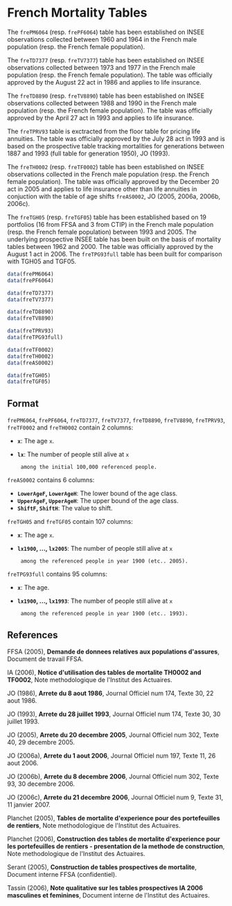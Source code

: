 # French Mortality Tables

The `frePM6064` (resp. `frePF6064`) table has been established on INSEE observations collected between 1960 and 1964 in the French male population (resp. the French female population).

The `freTD7377` (resp. `freTV7377`) table has been established on INSEE observations collected between 1973 and 1977 in the French male population (resp. the French female population). The table was officially approved by the August 22 act in 1986 and applies to life insurance.

The `freTD8890` (resp. `freTV8890`) table has been established on INSEE observations collected between 1988 and 1990 in the French male population (resp. the French female population). The table was officially approved by the April 27 act in 1993 and applies to life insurance.

The `freTPRV93` table is exctracted from the floor table for pricing life annuities. The table was officially approved by the July 28 act in 1993 and is based on the prospective table tracking mortalities for generations between 1887 and 1993 (full table for generation 1950), JO (1993).

The `freTH0002` (resp. `freTF0002`) table has been established on INSEE observations collected in the French male population (resp. the French female population). The table was officially approved by the December 20 act in 2005 and applies to life insurance other than life annuities in conjuction with the table of age shifts `freAS0002`, JO (2005, 2006a, 2006b, 2006c).

The `freTGH05` (resp. `freTGF05`) table has been established based on 19 portfolios (16 from FFSA and 3 from CTIP) in the French male population (resp. the French female population) between 1993 and 2005. The underlying prospective INSEE table has been built on the basis of mortality tables between 1962 and 2000. The table was officially approved by the August 1 act in 2006. The `freTPG93full` table has been built for comparison with TGH05 and TGF05.

```r
data(frePM6064)
data(frePF6064)

data(freTD7377)
data(freTV7377)

data(freTD8890)
data(freTV8890)

data(freTPRV93)
data(freTPG93full)

data(freTF0002)
data(freTH0002)
data(freAS0002)

data(freTGH05)
data(freTGF05)
```

## Format

`frePM6064`, `frePF6064`, `freTD7377`, `freTV7377`, `freTD8890`, `freTV8890`, `freTPRV93`, `freTF0002` and `freTH0002` contain 2 columns:

- **`x`**: The age `x`.
- **`lx`**: The number of people still alive at `x`
       
       among the initial 100,000 referenced people.

`freAS0002` contains 6 columns:

- **`LowerAgeF`, `LowerAgeH`**: The lower bound of the age class.
- **`UpperAgeF`, `UpperAgeH`**: The upper bound of the age class.
- **`ShiftF`, `ShiftH`**: The value to shift.

`freTGH05` and `freTGF05` contain 107 columns:


- **`x`**: The age `x`.
- **`lx1900`, ..., `lx2005`**: The number of people still alive at `x`
       
       among the referenced people in year 1900 (etc.. 2005).

`freTPG93full` contains 95 columns:


- **`x`**: The age.
- **`lx1900`, ..., `lx1993`**: The number of people still alive at `x`
       
       among the referenced people in year 1900 (etc.. 1993).

## References

FFSA (2005), **Demande de donnees relatives aux populations d'assures**, Document de travail FFSA.

IA (2006), **Notice d'utilisation des tables de mortalite TH0002 and TF0002**, Note methodologique de l'Institut des Actuaires.

JO (1986), **Arrete du 8 aout 1986**, Journal Officiel num 174, Texte 30, 22 aout 1986.

JO (1993), **Arrete du 28 juillet 1993**, Journal Officiel num 174, Texte 30, 30 juillet 1993.

JO (2005), **Arrete du 20 decembre 2005**, Journal Officiel num 302, Texte 40, 29 decembre 2005.

JO (2006a), **Arrete du 1 aout 2006**, Journal Officiel num 197, Texte 11, 26 aout 2006.

JO (2006b), **Arrete du 8 decembre 2006**, Journal Officiel num 302, Texte 93, 30 decembre 2006.

JO (2006c), **Arrete du 21 decembre 2006**, Journal Officiel num 9, Texte 31, 11 janvier 2007.

Planchet (2005), **Tables de mortalite d'experience pour des portefeuilles de rentiers**, Note methodologique de l'Institut des Actuaires.

Planchet (2006), **Construction des tables de mortalite d'experience pour les portefeuilles de rentiers - presentation de la methode de construction**, Note methodologique de l'Institut des Actuaires.

Serant (2005), **Construction de tables prospectives de mortalite**, Document interne FFSA (confidentiel).

Tassin (2006), **Note qualitative sur les tables prospectives IA 2006 masculines et feminines**, Document interne de l'Institut des Actuaires.

 
